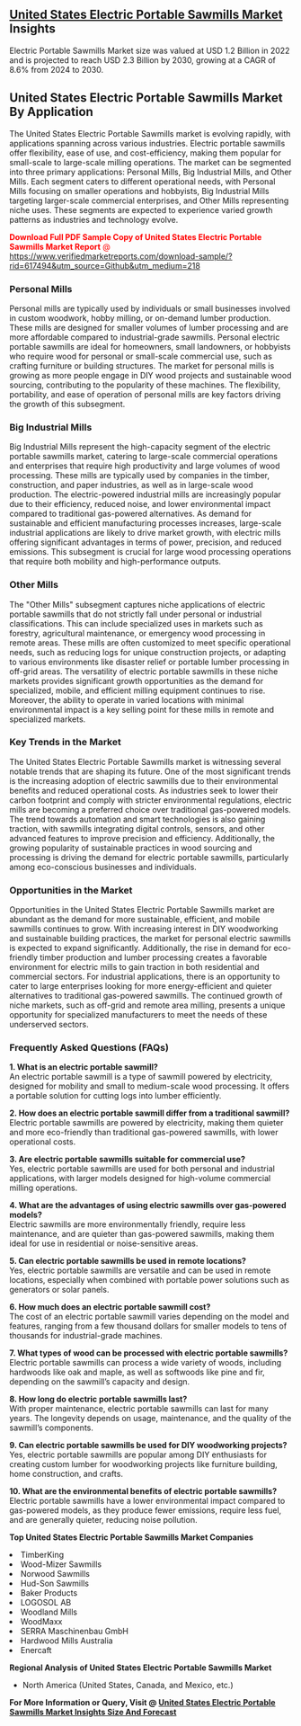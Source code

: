 <h2><a href="https://www.verifiedmarketreports.com/download-sample/?rid=617494&amp;utm_source=Github&amp;utm_medium=218" target="_blank">United States Electric Portable Sawmills Market</a> Insights</h2><p>Electric Portable Sawmills Market size was valued at USD 1.2 Billion in 2022 and is projected to reach USD 2.3 Billion by 2030, growing at a CAGR of 8.6% from 2024 to 2030.</p><p> <h2>United States Electric Portable Sawmills Market By Application</h2> <p>The United States Electric Portable Sawmills market is evolving rapidly, with applications spanning across various industries. Electric portable sawmills offer flexibility, ease of use, and cost-efficiency, making them popular for small-scale to large-scale milling operations. The market can be segmented into three primary applications: Personal Mills, Big Industrial Mills, and Other Mills. Each segment caters to different operational needs, with Personal Mills focusing on smaller operations and hobbyists, Big Industrial Mills targeting larger-scale commercial enterprises, and Other Mills representing niche uses. These segments are expected to experience varied growth patterns as industries and technology evolve. <p><span class=""><span style="color: #ff0000;"><strong>Download Full PDF Sample Copy of United States Electric Portable Sawmills Market Report</strong> @ </span><a href="https://www.verifiedmarketreports.com/download-sample/?rid=617494&amp;utm_source=Github&amp;utm_medium=218" target="_blank">https://www.verifiedmarketreports.com/download-sample/?rid=617494&amp;utm_source=Github&amp;utm_medium=218</a></span></p></p> <h3>Personal Mills</h3> <p>Personal mills are typically used by individuals or small businesses involved in custom woodwork, hobby milling, or on-demand lumber production. These mills are designed for smaller volumes of lumber processing and are more affordable compared to industrial-grade sawmills. Personal electric portable sawmills are ideal for homeowners, small landowners, or hobbyists who require wood for personal or small-scale commercial use, such as crafting furniture or building structures. The market for personal mills is growing as more people engage in DIY wood projects and sustainable wood sourcing, contributing to the popularity of these machines. The flexibility, portability, and ease of operation of personal mills are key factors driving the growth of this subsegment.</p> <h3>Big Industrial Mills</h3> <p>Big Industrial Mills represent the high-capacity segment of the electric portable sawmills market, catering to large-scale commercial operations and enterprises that require high productivity and large volumes of wood processing. These mills are typically used by companies in the timber, construction, and paper industries, as well as in large-scale wood production. The electric-powered industrial mills are increasingly popular due to their efficiency, reduced noise, and lower environmental impact compared to traditional gas-powered alternatives. As demand for sustainable and efficient manufacturing processes increases, large-scale industrial applications are likely to drive market growth, with electric mills offering significant advantages in terms of power, precision, and reduced emissions. This subsegment is crucial for large wood processing operations that require both mobility and high-performance outputs.</p> <h3>Other Mills</h3> <p>The "Other Mills" subsegment captures niche applications of electric portable sawmills that do not strictly fall under personal or industrial classifications. This can include specialized uses in markets such as forestry, agricultural maintenance, or emergency wood processing in remote areas. These mills are often customized to meet specific operational needs, such as reducing logs for unique construction projects, or adapting to various environments like disaster relief or portable lumber processing in off-grid areas. The versatility of electric portable sawmills in these niche markets provides significant growth opportunities as the demand for specialized, mobile, and efficient milling equipment continues to rise. Moreover, the ability to operate in varied locations with minimal environmental impact is a key selling point for these mills in remote and specialized markets.</p> <h3>Key Trends in the Market</h3> <p>The United States Electric Portable Sawmills market is witnessing several notable trends that are shaping its future. One of the most significant trends is the increasing adoption of electric sawmills due to their environmental benefits and reduced operational costs. As industries seek to lower their carbon footprint and comply with stricter environmental regulations, electric mills are becoming a preferred choice over traditional gas-powered models. The trend towards automation and smart technologies is also gaining traction, with sawmills integrating digital controls, sensors, and other advanced features to improve precision and efficiency. Additionally, the growing popularity of sustainable practices in wood sourcing and processing is driving the demand for electric portable sawmills, particularly among eco-conscious businesses and individuals.</p> <h3>Opportunities in the Market</h3> <p>Opportunities in the United States Electric Portable Sawmills market are abundant as the demand for more sustainable, efficient, and mobile sawmills continues to grow. With increasing interest in DIY woodworking and sustainable building practices, the market for personal electric sawmills is expected to expand significantly. Additionally, the rise in demand for eco-friendly timber production and lumber processing creates a favorable environment for electric mills to gain traction in both residential and commercial sectors. For industrial applications, there is an opportunity to cater to large enterprises looking for more energy-efficient and quieter alternatives to traditional gas-powered sawmills. The continued growth of niche markets, such as off-grid and remote area milling, presents a unique opportunity for specialized manufacturers to meet the needs of these underserved sectors.</p> <h3>Frequently Asked Questions (FAQs)</h3> <p><strong>1. What is an electric portable sawmill?</strong><br>An electric portable sawmill is a type of sawmill powered by electricity, designed for mobility and small to medium-scale wood processing. It offers a portable solution for cutting logs into lumber efficiently.</p> <p><strong>2. How does an electric portable sawmill differ from a traditional sawmill?</strong><br>Electric portable sawmills are powered by electricity, making them quieter and more eco-friendly than traditional gas-powered sawmills, with lower operational costs.</p> <p><strong>3. Are electric portable sawmills suitable for commercial use?</strong><br>Yes, electric portable sawmills are used for both personal and industrial applications, with larger models designed for high-volume commercial milling operations.</p> <p><strong>4. What are the advantages of using electric sawmills over gas-powered models?</strong><br>Electric sawmills are more environmentally friendly, require less maintenance, and are quieter than gas-powered sawmills, making them ideal for use in residential or noise-sensitive areas.</p> <p><strong>5. Can electric portable sawmills be used in remote locations?</strong><br>Yes, electric portable sawmills are versatile and can be used in remote locations, especially when combined with portable power solutions such as generators or solar panels.</p> <p><strong>6. How much does an electric portable sawmill cost?</strong><br>The cost of an electric portable sawmill varies depending on the model and features, ranging from a few thousand dollars for smaller models to tens of thousands for industrial-grade machines.</p> <p><strong>7. What types of wood can be processed with electric portable sawmills?</strong><br>Electric portable sawmills can process a wide variety of woods, including hardwoods like oak and maple, as well as softwoods like pine and fir, depending on the sawmill’s capacity and design.</p> <p><strong>8. How long do electric portable sawmills last?</strong><br>With proper maintenance, electric portable sawmills can last for many years. The longevity depends on usage, maintenance, and the quality of the sawmill’s components.</p> <p><strong>9. Can electric portable sawmills be used for DIY woodworking projects?</strong><br>Yes, electric portable sawmills are popular among DIY enthusiasts for creating custom lumber for woodworking projects like furniture building, home construction, and crafts.</p> <p><strong>10. What are the environmental benefits of electric portable sawmills?</strong><br>Electric portable sawmills have a lower environmental impact compared to gas-powered models, as they produce fewer emissions, require less fuel, and are generally quieter, reducing noise pollution.</p> </p><p><strong>Top United States Electric Portable Sawmills Market Companies</strong></p><div data-test-id=""><p><li>TimberKing</li><li> Wood-Mizer Sawmills</li><li> Norwood Sawmills</li><li> Hud-Son Sawmills</li><li> Baker Products</li><li> LOGOSOL AB</li><li> Woodland Mills</li><li> WoodMaxx</li><li> SERRA Maschinenbau GmbH</li><li> Hardwood Mills Australia</li><li> Enercaft</li></p><div><strong>Regional Analysis of&nbsp;United States Electric Portable Sawmills Market</strong></div><ul><li dir="ltr"><p dir="ltr">North America&nbsp;(United States, Canada, and Mexico, etc.)</p></li></ul><p><strong>For More Information or Query, Visit @&nbsp;</strong><strong><a href="https://www.verifiedmarketreports.com/product/electric-portable-sawmills-market/?utm_source=Github&amp;utm_medium=218" target="_blank">United States Electric Portable Sawmills Market Insights Size And Forecast</a></strong></p></div>
